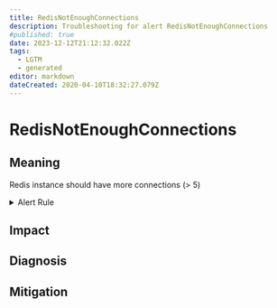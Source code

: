 ```yaml
---
title: RedisNotEnoughConnections
description: Troubleshooting for alert RedisNotEnoughConnections
#published: true
date: 2023-12-12T21:12:32.022Z
tags: 
  - LGTM
  - generated
editor: markdown
dateCreated: 2020-04-10T18:32:27.079Z
---
```


# RedisNotEnoughConnections

## Meaning
[//]: # "Short paragraph that explains what the alert means"
Redis instance should have more connections (> 5)

<details>
  <summary>Alert Rule</summary>

{{% rule "redis/oliver006-redis-exporter.yml" "RedisNotEnoughConnections" %}}

<!-- Rule when generated

```yaml
alert: RedisNotEnoughConnections
expr: redis_connected_clients < 5
for: 2m
labels:
    severity: warning
annotations:
    summary: Redis not enough connections (instance {{ $labels.instance }})
    description: |-
        Redis instance should have more connections (> 5)
          VALUE = {{ $value }}
          LABELS = {{ $labels }}
    runbook: https://github.com/srerun/prometheus-alerts/blob/main/content/runbooks/oliver006-redis-exporter/RedisNotEnoughConnections.md

```

-->

</details>


## Impact
[//]: # "What could / will happen if the alert is not addressed"



## Diagnosis
[//]: # "Steps to take to identify the cause of the problem"



## Mitigation
[//]: # "The steps necessary to resolve the alert"

